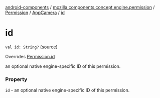 [android-components](../../../index.md) / [mozilla.components.concept.engine.permission](../../index.md) / [Permission](../index.md) / [AppCamera](index.md) / [id](./id.md)

# id

`val id: `[`String`](https://kotlinlang.org/api/latest/jvm/stdlib/kotlin/-string/index.html)`?` [(source)](https://github.com/mozilla-mobile/android-components/blob/master/components/concept/engine/src/main/java/mozilla/components/concept/engine/permission/PermissionRequest.kt#L75)

Overrides [Permission.id](../id.md)

an optional native engine-specific ID of this permission.

### Property

`id` - an optional native engine-specific ID of this permission.